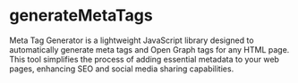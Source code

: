 # generateMetaTags
Meta Tag Generator is a lightweight JavaScript library designed to automatically generate meta tags and Open Graph tags for any HTML page. This tool simplifies the process of adding essential metadata to your web pages, enhancing SEO and social media sharing capabilities.
